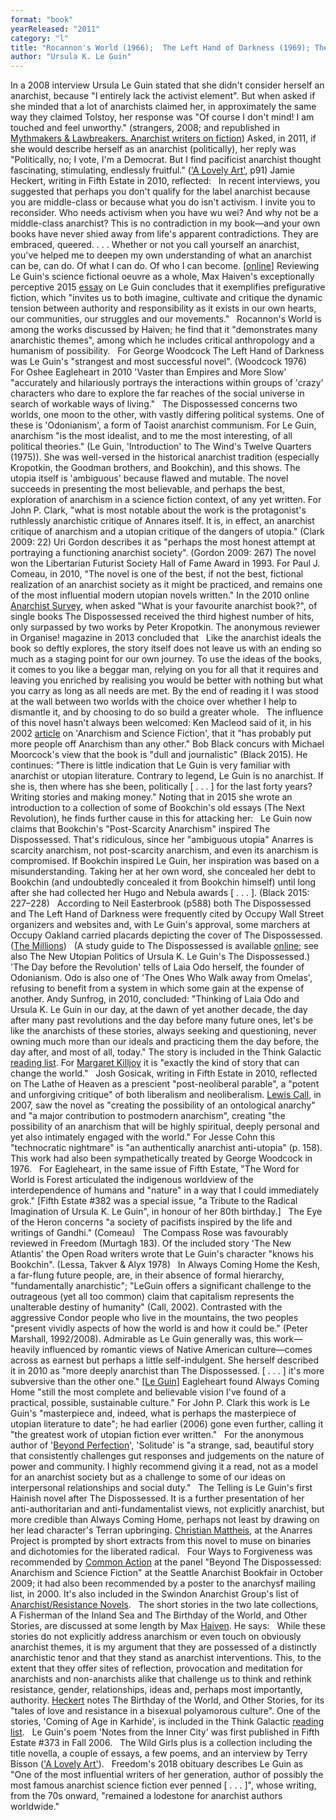 ```yaml
---
format: "book"
yearReleased: "2011"
category: "l"
title: "Rocannon's World (1966);  The Left Hand of Darkness (1969); The Lathe of Heaven (1971); 'Vaster than Empires and More Slow' (1971); 'The Ones Who Walk away from Omelas' (1973); The Dispossessed. An Ambiguous Utopia (1974)  	 ; 'The Day before the Revolution' (1974); 'The New Atlantis' (1975); The Word for World is Forest (1972/1976); The Eye of the Heron (1978); The Compass Rose (1982); Always Coming Home (1985); A Fisherman of the Inland Sea (1994); 'Solitude' (1994); Four Ways to Forgiveness (1995); The Telling (2000); The Birthday of the World, and Other Stories (2002); 'Notes from the Inner City' (2006); The Wild Girls plus"
author: "Ursula K. Le Guin"
---
```

In a 2008 interview Ursula Le Guin stated that she didn't consider herself an anarchist, because "I  entirely lack the activist element". But when asked if she minded that a lot of  anarchists claimed her, in approximately the same way they claimed Tolstoy, her  response was "Of course I don't mind! I am touched and feel unworthy."  (strangers, 2008; and republished in <a href="k.htm#Killjoy">Mythmakers &amp;  Lawbreakers. Anarchist writers on fiction</a>) Asked, in 2011, if she would  describe herself as an anarchist (politically), her reply was "Politically, no;  I vote, I'm a Democrat. But I find pacificist anarchist thought fascinating,  stimulating, endlessly fruitful." (<a href="http://www.amazon.co.uk/reader/1604864036?_encoding=UTF8&amp;query=lovely art#reader_1604864036">'A  Lovely Art'</a>, p91) Jamie Heckert, writing in Fifth Estate in  2010, reflected:
 
In recent interviews, you suggested that perhaps you don't  qualify for the label anarchist because you are middle-class or because what you  do isn't activism. I invite you to reconsider. Who needs activism when you have wu wei? And why not be a middle-class anarchist? This is no contradiction  in my book—and your own books have never shied away from life's apparent  contradictions. They are embraced, queered.
. . . Whether or not you call yourself an anarchist,  you've helped me to deepen my own understanding of what an anarchist can be, can  do. Of what I can do. Of who I can become. [<a href="http://theanarchistlibrary.org/library/jamie-heckert-queerly-erotic-an-open-love-letter-to-ursula-le-guin">online</a>]
Reviewing Le Guin's science fictional oeuvre  as a whole, Max Haiven's exceptionally perceptive 2015 <a href="biblio.htm#Haiven">essay</a> on Le Guin concludes that it exemplifies  prefigurative fiction, which "invites us to both imagine, cultivate and critique  the dynamic tension between authority and responsibility as it exists in our own  hearts, our communities, our struggles and our movements."
 
Rocannon's World is among the works  discussed by Haiven; he find that it "demonstrates many anarchistic themes",  among which he includes critical anthropology and a humanism of possibility. 
 
For George Woodcock The Left Hand of  Darkness was Le Guin's "strangest and most successful novel". (Woodcock  1976)
 
For Oshee Eagleheart in 2010 'Vaster  than Empires and More Slow' "accurately and hilariously portrays the  interactions within groups of 'crazy' characters who dare to explore the far  reaches of the social universe in search of workable ways of living."
 
The Dispossessed  concerns two worlds, one moon to the other, with vastly differing political  systems. One of these is 'Odonianism', a form of Taoist anarchist communism. For Le Guin, anarchism  "is the most idealist, and to me the most interesting, of all political theories." (Le Guin, 'Introduction' to The Wind's Twelve Quarters (1975)). She was well-versed in the historical anarchist tradition (especially Kropotkin, the Goodman brothers, and Bookchin), and this shows. The utopia itself is 'ambiguous' because flawed and mutable. The novel succeeds in presenting the most believable, and perhaps the best, exploration of anarchism in a science fiction context, of any yet written. For  John P. Clark, "what is most notable about the work is the protagonist's  ruthlessly anarchistic critique of Annares itself. It is, in effect, an  anarchist critique of anarchism and a utopian critique of the dangers of  utopia." (Clark 2009: 22) Uri Gordon describes it as "perhaps the most honest  attempt at portraying a functioning anarchist society". (Gordon 2009: 267) The  novel won the Libertarian Futurist Society Hall of Fame Award in 1993. For Paul  J. Comeau, in 2010, "The novel is one of the best, if not the best, fictional  realization of an anarchist society as it might be practiced, and remains one of  the most influential modern utopian novels written." In  the 2010 online <a href="http://www.anarchistsurvey.com/results/">Anarchist  Survey</a>, when asked "What is your favourite anarchist book?", of single books The Dispossessed received the third highest number of hits, only  surpassed by two works by Peter Kropotkin. The anonymous reviewer in  Organise! magazine in  2013  concluded that
 
Like the anarchist ideals the book so  deftly explores, the story itself does  not leave us with an ending so much  as a staging point for our own journey. To use the ideas of the books, it comes to you like a beggar man, relying on you for all that it requires and leaving you enriched by realising you  would be better with nothing but  what you carry as long as all needs  are met. By the end of reading it I  was stood at the wall between two  worlds with the choice over whether  I help to dismantle it, and by choosing to do so build a greater whole.
 
The influence of this novel hasn't always been welcomed: Ken Macleod said of it,  in his 2002 <a href="http://media.wix.com/ugd/f0c74f_a5e27cce5f504aaea74c0c7f38946ff6.pdf"> article</a> on 'Anarchism and Science Fiction', that it "has probably put more  people off Anarchism than any other." Bob Black concurs with Michael  Moorcock's view that the book is "dull and journalistic" (Black 2015). He  continues: "There is little indication that Le Guin is very familiar with anarchist or  utopian literature. Contrary to legend, Le Guin is no anarchist. If she is, then  where has she been, politically [ . . . ] for the last forty years? Writing  stories and making money." Noting that in 2015 she wrote an introduction to a  collection of some of Bookchin's old essays (The Next Revolution), he finds further cause in this for  attacking her:
 
Le Guin now claims that Bookchin's "Post-Scarcity  Anarchism" inspired The Dispossessed. That's ridiculous, since her  "ambiguous utopia" Anarres is scarcity anarchism, not post-scarcity anarchism,  and even its anarchism is compromised. If Bookchin inspired Le Guin, her  inspiration was based on a misunderstanding. Taking her at her own word, she  concealed her debt to Bookchin (and undoubtedly concealed it from Bookchin  himself) until long after she had collected her Hugo and Nebula awards [ . . .  ]. (Black 2015: 227–228)
 
According  to Neil Easterbrook (p588) both The Dispossessed and The Left Hand of  Darkness were frequently cited by Occupy Wall Street organizers and  websites and, with Le Guin's approval, some marchers at Occupy Oakland carried placards depicting the  cover of The Dispossessed. (<a href="http://www.themillions.com/2013/01/getting-away-with-murder-the-millions-interviews-ursula-k-le-guin.html">The  Millions</a>)
 
(A study guide to The Dispossessed is available  <a href="http://www.wsu.edu/~brians/science_fiction/dispossessed.html">online</a>;  see also    The New Utopian Politics of Ursula K. Le Guin's The Dispossessed.)
 
'The Day before the Revolution' tells of Laia Odo herself, the founder of Odonianism. Odo is also one of 'The Ones Who Walk away from Omelas', refusing to benefit from a system in which some gain at the expense of another.  Andy Sunfrog, in 2010, concluded: "Thinking of Laia Odo and Ursula K. Le Guin in  our day, at the dawn of yet another decade, the day after many past revolutions  and the day before many future ones, let's be like the anarchists of these  stories, always seeking and questioning, never owning much more than our ideals  and practicing them the day before, the day after, and most of all, today."  The story is included in the Think Galactic <a href="http://thinkgalactic.org/reading-lists/by-author/">reading list</a>.  For <a href="https://crimethinc.com/2018/01/25/we-will-remember-freedom-why-it-matters-that-ursula-k-le-guin-was-an-anarchist"> Margaret Killjoy</a> it is "exactly the kind of story that can change the  world."
 
Josh Gosicak, writing in Fifth Estate  in 2010, reflected on The Lathe of Heaven as a prescient  "post-neoliberal parable", a "potent and unforgiving critique" of both  liberalism and neoliberalism.  <a href="http://theanarchistlibrary.org/library/lewis-call-postmodern-anarchism-in-the-novels-of-ursula-k-le-guin"> Lewis Call</a>, in 2007, saw the novel as "creating the possibility of an  ontological anarchy" and "a major contribution to postmodern anarchism",  creating "the possibility of an anarchism that will be highly spiritual, deeply  personal and yet also intimately engaged with the world." For Jesse Cohn  this "technocratic nightmare" is "an authentically anarchist anti-utopia" (p.  158). This work had also  been sympathetically treated by  George Woodcock in 1976.
 
For Eagleheart, in the same issue of  Fifth Estate, "The Word for World is Forest articulated the  indigenous worldview of the interdependence of humans and "nature" in a way that  I could immediately grok." [Fifth Estate #382 was a special issue, "a  Tribute to the Radical Imagination of Ursula K. Le Guin", in honour of her 80th  birthday.]
 
The Eye of the Heron concerns "a  society of pacifists inspired by the life and writings of Gandhi." (Comeau)
 
The Compass Rose was favourably  reviewed in Freedom (Murtagh 183). Of the included story 'The New  Atlantis' the Open Road writers wrote that Le Guin's character "knows his Bookchin". (Lessa, Takver & Alyx 1978)
 
In Always Coming Home the Kesh, a  far-flung future people, are, in their absence of formal hierarchy,  "fundamentally anarchistic"; "LeGuin offers a significant challenge to the  outrageous (yet all too common) claim that capitalism represents the unalterable  destiny of humanity" (Call, 2002). Contrasted with the aggressive Condor people  who live in the mountains, the two peoples "present vividly aspects of how the  world is and how it could be." (Peter Marshall, 1992/2008). Admirable as Le Guin  generally was, this work—heavily influenced by romantic views of Native  American culture—comes across as earnest but perhaps a little self-indulgent. She herself  described it in 2010 as "more deeply anarchist than The Dispossessed. [ .  . . ] it's more subversive than the other one." [<a href="http://www.vimeo.com/9010456">Le  Guin</a>] Eagleheart found Always Coming Home "still the most complete  and believable vision I've found of a practical, possible, sustainable culture." For John P. Clark this work is Le Guin's "masterpiece and, indeed,  what is perhaps the masterpiece of utopian literature to date"; he had earlier  (2006) gone even further, calling it "the greatest work of utopian fiction ever  written."
 
For the anonymous author of '<a href="http://www.afed.org.uk/org/org81.pdf">Beyond  Perfection</a>', 'Solitude' is "a strange, sad, beautiful story that  consistently challenges gut responses and judgements on the nature of power and  community. I highly recommend giving it a read, not as a model for an anarchist  society but as a challenge to some of our ideas on interpersonal relationships  and social duty."
 
The Telling is Le Guin's first  Hainish novel after The Dispossessed. It is a further presentation of her  anti-authoritarian and anti-fundamentalist views, not explicitly anarchist, but  more credible than Always Coming Home, perhaps not least by drawing on  her lead character's Terran upbringing. <a href="http://imaginaurium.com/anarres/2015/09/03/political-explosions-versus-moral-harmony-can-anarchists-imagine-another-sort-of-liberated-radical/"> Christian Mattheis</a>, at the Anarres Project is prompted by short extracts  from this novel to muse on binaries and dichotomies for the liberated radical.
 
Four Ways to Forgiveness was recommended by <a href="http://nwsfsnews.blogspot.com/2009/10/i-wanna-read-sf-anarchy.html"> Common Action</a> at the panel "Beyond The Dispossessed: Anarchism and  Science Fiction" at the Seattle Anarchist Bookfair in October 2009; it had also  been recommended by a poster to the anarchysf mailing list, in 2000. It's also  included in the Swindon Anarchist Group's list of <a href="http://swindonanarchistgroup.wordpress.com/2009/01/08/anarchistresistance-novels/"> Anarchist/Resistance Novels</a>.
 
The short stories in the two late  collections, A Fisherman of the Inland Sea and The Birthday of the World, and Other Stories,  are discussed at some length by Max <a href="biblio.htm#Haiven">Haiven</a>. He  says:
 
While these stories do not explicitly address anarchism or  even touch on obviously anarchist themes, it is my argument that they are  possessed of a distinctly anarchistic tenor and that they stand as anarchist  interventions. This, to the extent that they offer sites of reflection,  provocation and meditation for anarchists and non-anarchists alike that  challenge us to think and rethink resistance, gender, relationships, ideas and,  perhaps most importantly, authority.
 <a href="http://theanarchistlibrary.org/library/jamie-heckert-queerly-erotic-an-open-love-letter-to-ursula-le-guin"> Heckert</a> notes The Birthday of the World, and Other Stories, for its  "tales of love and resistance in a bisexual polyamorous culture". One  of the stories, 'Coming of Age in Karhide', is included in the Think Galactic <a href="http://thinkgalactic.org/reading-lists/by-author/">reading list</a>.
 
Le Guin's poem 'Notes from the Inner City'  was first published in Fifth Estate #373 in Fall 2006.
 
The Wild Girls plus is a  collection including the title novella, a couple of essays, a few poems, and an  interview by Terry Bisson (<a href="http://www.amazon.co.uk/reader/1604864036?_encoding=UTF8&amp;query=lovely art#reader_1604864036">'A  Lovely Art'</a>).
 
 Freedom's  2018 obituary describes Le Guin as "One of the most influential writers of her  generation, author of possibly the most famous anarchist science fiction ever  penned [ . . . ]", whose writing, from the 70s onward, "remained a lodestone for  anarchist authors worldwide."
 